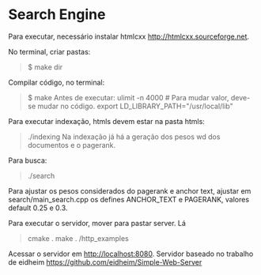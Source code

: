 # Search Engine

Para executar, necessário instalar htmlcxx <http://htmlcxx.sourceforge.net>.

No terminal, criar pastas:
  > $ make dir

Compilar código, no terminal:
  > $ make
Antes de executar:
  > ulimit -n 4000 # Para mudar valor, deve-se mudar no código.
  > export LD_LIBRARY_PATH="/usr/local/lib"

Para executar indexação, htmls devem estar na pasta htmls:
  > ./indexing
Na indexação já há a geração dos pesos wd dos documentos e o pagerank.

Para busca:
  > ./search
  
Para ajustar os pesos considerados do pagerank e anchor text, ajustar em search/main_search.cpp os defines ANCHOR_TEXT e PAGERANK, valores default 0.25 e 0.3.

Para executar o servidor, mover para pastar server. Lá
  > cmake .
  > make
  > . /http_examples

Acessar o servidor em <http://localhost:8080>.
Servidor baseado no trabalho de eidheim <https://github.com/eidheim/Simple-Web-Server>
  
